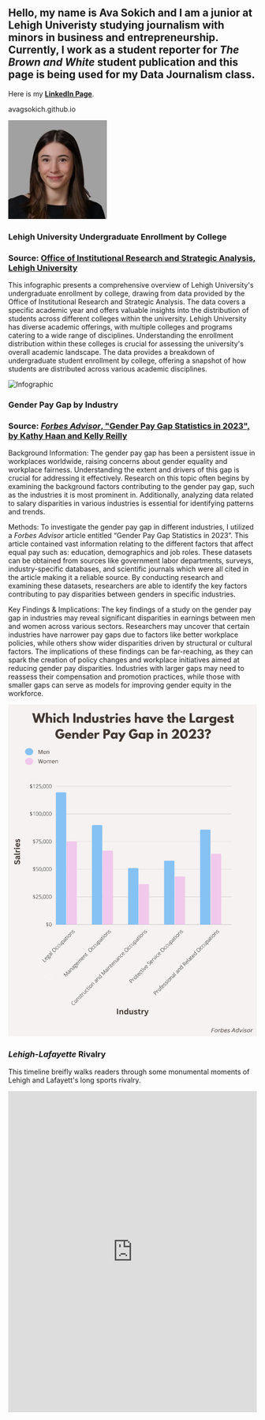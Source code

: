 ## Hello,  my name is Ava Sokich and I am a junior at Lehigh Univeristy studying journalism with minors in business and entrepreneurship. Currently, I work as a student reporter for _The Brown and White_ student publication and this page is being used for my Data Journalism class. 

Here is my **[LinkedIn Page](https://www.linkedin.com/in/ava-sokich-b672a2261/)**.

avagsokich.github.io

![avasokichheadshot](https://github.com/avagsokich/avagsokich.github.io/blob/main/IMG_0467.jpg?raw=true)


### Lehigh University Undergraduate Enrollment by College

### Source: **[Office of Institutional Research and Strategic Analysis, Lehigh University](https://data.lehigh.edu/sites/oirsa.lehigh.edu/files/LUprofile_2019.pdf)**

This infographic presents a comprehensive overview of Lehigh University's undergraduate enrollment by college, drawing from data provided by the Office of Institutional Research and Strategic Analysis. The data covers a specific academic year and offers valuable insights into the distribution of students across different colleges within the university. Lehigh University has diverse academic offerings, with multiple colleges and programs catering to a wide range of disciplines. Understanding the enrollment distribution within these colleges is crucial for assessing the university's overall academic landscape. The data provides a breakdown of undergraduate student enrollment by college, offering a snapshot of how students are distributed across various academic disciplines.

![Infographic](https://github.com/avagsokich/avagsokich.github.io/blob/main/Lehigh%20University’s%20Undergraduate%20Enrollment%20by%20College.png?raw=true)


### Gender Pay Gap by Industry

### Source: **[_Forbes Advisor_, "Gender Pay Gap Statistics in 2023", by Kathy Haan and Kelly Reilly](https://www.forbes.com/advisor/business/gender-pay-gap-statistics/#:~:text=According%20to%20our%20study%2C%20real,women%20in%20the%20same%20role.)**

Background Information:
The gender pay gap has been a persistent issue in workplaces worldwide, raising concerns about gender equality and workplace fairness. Understanding the extent and drivers of this gap is crucial for addressing it effectively. Research on this topic often begins by examining the background factors contributing to the gender pay gap, such as the industries it is most prominent in. Additionally, analyzing data related to salary disparities in various industries is essential for identifying patterns and trends.

Methods:
To investigate the gender pay gap in different industries, I utilized a _Forbes Advisor_ article entitled “Gender Pay Gap Statistics in 2023”. This article contained vast information relating to the different factors that affect equal pay such as: education, demographics and job roles. These datasets can be obtained from sources like government labor departments, surveys, industry-specific databases, and scientific journals which were all cited in the article making it a reliable source. By conducting research and examining these datasets, researchers are able to identify the key factors contributing to pay disparities between genders in specific industries.

Key Findings & Implications:
The key findings of a study on the gender pay gap in industries may reveal significant disparities in earnings between men and women across various sectors. Researchers may uncover that certain industries have narrower pay gaps due to factors like better workplace policies, while others show wider disparities driven by structural or cultural factors. The implications of these findings can be far-reaching, as they can spark the creation of policy changes and workplace initiatives aimed at reducing gender pay disparities. Industries with larger gaps may need to reassess their compensation and promotion practices, while those with smaller gaps can serve as models for improving gender equity in the workforce.

![infographic](https://github.com/avagsokich/avagsokich.github.io/blob/main/Which%20Industries%20have%20the%20Largest%20Gender%20Pay%20Gap%20in%202023.png?raw=true)

### _Lehigh-Lafayette_ Rivalry 

This timeline breifly walks readers through some monumental moments of Lehigh and Lafayett's long sports rivalry. 

<iframe src='https://cdn.knightlab.com/libs/timeline3/latest/embed/index.html?source=1i3NwK-8fx42qgAd_C0aRZON7lAjT6fsHLd-tKIby_y4&font=Default&lang=en&initial_zoom=2&height=650' width='100%' height='650' webkitallowfullscreen mozallowfullscreen allowfullscreen frameborder='0'></iframe> 


